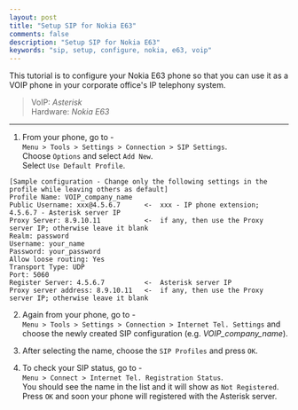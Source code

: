 ```yaml
---
layout: post
title: "Setup SIP for Nokia E63"
comments: false
description: "Setup SIP for Nokia E63"
keywords: "sip, setup, configure, nokia, e63, voip"
---
```

This tutorial is to configure your Nokia E63 phone so that you can use it as a VOIP phone in your corporate office's IP telephony system.
> VoIP: _Asterisk_  
> Hardware: _Nokia E63_    

___

1. From your phone, go to -  
`Menu > Tools > Settings > Connection > SIP Settings`.  
Choose `Options` and select `Add New`.  
Select `Use Default Profile`.  
```
[Sample configuration - Change only the following settings in the profile while leaving others as default]
Profile Name: VOIP_company_name
Public Username: xxx@4.5.6.7      <-  xxx - IP phone extension; 4.5.6.7 - Asterisk server IP
Proxy Server: 8.9.10.11           <-  if any, then use the Proxy server IP; otherwise leave it blank
Realm: password
Username: your_name
Password: your_password
Allow loose routing: Yes
Transport Type: UDP
Port: 5060
Register Server: 4.5.6.7          <-  Asterisk server IP
Proxy server address: 8.9.10.11   <-  if any, then use the Proxy server IP; otherwise leave it blank
```

2. Again from your phone, go to -  
`Menu > Tools > Settings > Connection > Internet Tel. Settings` and choose the newly created SIP configuration (e.g. *VOIP_company_name*).

3. After selecting the name, choose the `SIP Profiles` and press `OK`.

4. To check your SIP status, go to -  
`Menu > Connect > Internet Tel. Registration Status`.  
You should see the name in the list and it will show as `Not Registered`.  
Press `OK` and soon your phone will registered with the Asterisk server.
